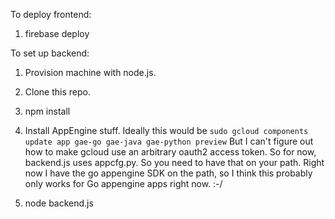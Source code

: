 To deploy frontend:

1. firebase deploy

To set up backend:

1. Provision machine with node.js.
2. Clone this repo.
3. npm install

4. Install AppEngine stuff.
   Ideally this would be `sudo gcloud components update app gae-go gae-java gae-python preview` But I can't figure out how to make gcloud use an arbitrary oauth2 access token.  So for now, backend.js uses appcfg.py.  So you need to have that on your path.  Right now I have the go appengine SDK on the path, so I think this probably only works for Go appengine apps right now. :-/

5. node backend.js

